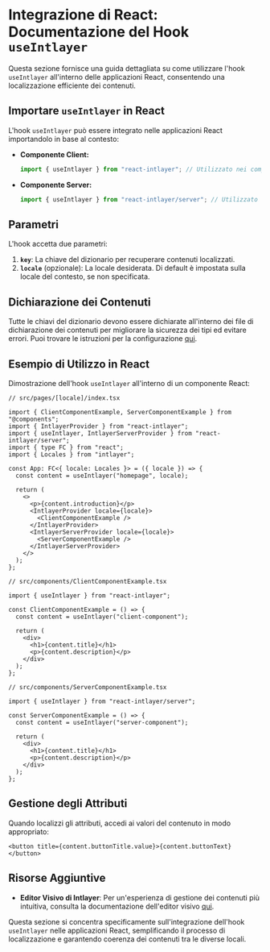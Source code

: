 # Integrazione di React: Documentazione del Hook `useIntlayer`

Questa sezione fornisce una guida dettagliata su come utilizzare l'hook `useIntlayer` all'interno delle applicazioni React, consentendo una localizzazione efficiente dei contenuti.

## Importare `useIntlayer` in React

L'hook `useIntlayer` può essere integrato nelle applicazioni React importandolo in base al contesto:

- **Componente Client:**

  ```javascript
  import { useIntlayer } from "react-intlayer"; // Utilizzato nei componenti React lato client
  ```

- **Componente Server:**

  ```javascript
  import { useIntlayer } from "react-intlayer/server"; // Utilizzato nei componenti React lato server
  ```

## Parametri

L'hook accetta due parametri:

1. **`key`**: La chiave del dizionario per recuperare contenuti localizzati.
2. **`locale`** (opzionale): La locale desiderata. Di default è impostata sulla locale del contesto, se non specificata.

## Dichiarazione dei Contenuti

Tutte le chiavi del dizionario devono essere dichiarate all'interno dei file di dichiarazione dei contenuti per migliorare la sicurezza dei tipi ed evitare errori. Puoi trovare le istruzioni per la configurazione [qui](https://github.com/aymericzip/intlayer/blob/main/docs/it/content_declaration/get_started.md).

## Esempio di Utilizzo in React

Dimostrazione dell'hook `useIntlayer` all'interno di un componente React:

```tsx
// src/pages/[locale]/index.tsx

import { ClientComponentExample, ServerComponentExample } from "@components";
import { IntlayerProvider } from "react-intlayer";
import { useIntlayer, IntlayerServerProvider } from "react-intlayer/server";
import { type FC } from "react";
import { Locales } from "intlayer";

const App: FC<{ locale: Locales }> = ({ locale }) => {
  const content = useIntlayer("homepage", locale);

  return (
    <>
      <p>{content.introduction}</p>
      <IntlayerProvider locale={locale}>
        <ClientComponentExample />
      </IntlayerProvider>
      <IntlayerServerProvider locale={locale}>
        <ServerComponentExample />
      </IntlayerServerProvider>
    </>
  );
};
```

```tsx
// src/components/ClientComponentExample.tsx

import { useIntlayer } from "react-intlayer";

const ClientComponentExample = () => {
  const content = useIntlayer("client-component");

  return (
    <div>
      <h1>{content.title}</h1>
      <p>{content.description}</p>
    </div>
  );
};
```

```tsx
// src/components/ServerComponentExample.tsx

import { useIntlayer } from "react-intlayer/server";

const ServerComponentExample = () => {
  const content = useIntlayer("server-component");

  return (
    <div>
      <h1>{content.title}</h1>
      <p>{content.description}</p>
    </div>
  );
};
```

## Gestione degli Attributi

Quando localizzi gli attributi, accedi ai valori del contenuto in modo appropriato:

```tsx
<button title={content.buttonTitle.value}>{content.buttonText}</button>
```

## Risorse Aggiuntive

- **Editor Visivo di Intlayer**: Per un'esperienza di gestione dei contenuti più intuitiva, consulta la documentazione dell'editor visivo [qui](https://github.com/aymericzip/intlayer/blob/main/docs/it/intlayer_editor.md).

Questa sezione si concentra specificamente sull'integrazione dell'hook `useIntlayer` nelle applicazioni React, semplificando il processo di localizzazione e garantendo coerenza dei contenuti tra le diverse locali.
